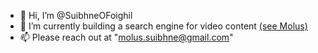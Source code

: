 - 👋 Hi, I’m @SuibhneOFoighil
- 🌱 I’m currently building a search engine for video content [(see Molus)](https://molus.app)
- 📫 Please reach out at "molus.suibhne@gmail.com"

<!---
SuibhneOFoighil/SuibhneOFoighil is a ✨ special ✨ repository because its `README.md` (this file) appears on your GitHub profile.
You can click the Preview link to take a look at your changes.
--->
